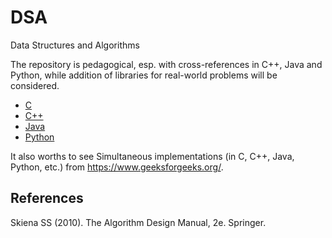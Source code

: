 # DSA
Data Structures and Algorithms

The repository is pedagogical, esp. with cross-references in C++, Java and Python, while addition of libraries for real-world problems will be considered.

* [C](C)
* [C++](C++)
* [Java](java)
* [Python](Python)

It also worths to see Simultaneous implementations (in C, C++, Java, Python, etc.) from  https://www.geeksforgeeks.org/.

## References

Skiena SS (2010). The Algorithm Design Manual, 2e. Springer.
